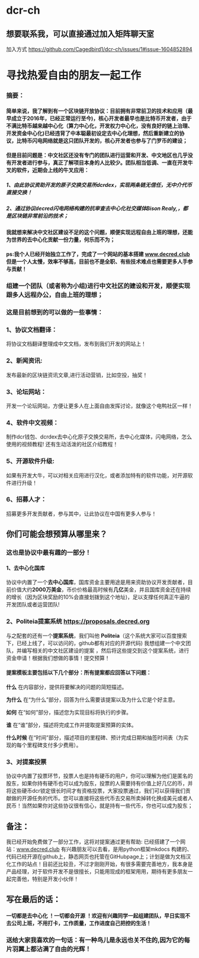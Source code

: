 # dcr-ch

## 想要联系我，可以直接通过加入矩阵聊天室
加入方式 https://github.com/Cagedbird1/dcr-ch/issues/1#issue-1604852894


# 寻找热爱自由的朋友一起工作



### 摘要：
####  简单来说，我了解到有一个区块链开放协议：目前拥有非常前卫的技术和应用（最早成立于2016年，已经正常运行至今)，核心开发者最早也是比特币开发者，由于不满比特币越来越中心化（算力中心化，开发权力中心化，没有良好的链上治理、开发资金中心化)已经违背了中本聪最初设定去中心化理想，然后重新建立的协议，比特币闪电网络就是这只团队开发的，核心开发者也参与了门罗币的建设；

#### 但是目前问题是：中文社区还没有专门的团队进行运营和开发、中文地区也几乎没有开发者进行参与，真正了解项目本身的人比较少。团队相当低调、一直在开发牛叉的软件，近期会上线的牛叉应用：
##### 1、由此协议资助开发的原子交换交易所dcrdex，实现两条链无信任，无中介代币直接交换！
##### 2、通过协议decred闪电网络构建的抗审查去中心化社交媒体Bison Realy,，都是区块链非常前沿的技术；

#### 我就想来解决中文社区建设不足的这个问题，顺便实现远程自由上班的理想，还能为世界的去中心化贡献一份力量，何乐而不为；

#### ps:我个人已经开始独立工作了，完成了一个网站的基本搭建 www.decred.club  但是一个人太慢，效率不够高，目前也不是全职、有些技术难点也需要更多人手参与贡献！

### 组建一个团队（或者称为小组)进行中文社区的建设和开发，顺便实现跟多人远程办公，自由上班的理想；

### 这是目前想到的可以做的一些事情：

###   1、协议文档翻译：
将协议文档翻译整理成中文文档，发布到我们开发的网站上！
###  2、新闻资讯:
发布最新的区块链资讯文章,进行活动营销，比如空投，抽奖！
### 3、论坛网站：
开发一个论坛网站，方便让更多人在上面自由发挥讨论，就像这个电鸭社区一样！
###   4、软件中文视频：
制作dcr钱包、dcrdex去中心化原子交换交易所，去中心化媒体，闪电网络，怎么使用的视频教程! 还有生动活泼的社区介绍教程！
###   5、开源软件升级:
如果有开发大牛，可以对相关应用进行汉化，或者添加特有的软件功能，对开源软件进行升级！

###    6、招募人才：
招募更多开发贡献者，参与其中，让此协议在中国有更多人参与！

##  你们可能会想预算从哪里来？

###   这也是协议中最有趣的一部分！
#### 1、去中心化国库

协议中内置了一个**去中心国库**，国库资金主要用途是用来资助协议开发贡献者，目前价值大约**2000万美金**，币价价格最高时候有**几亿**美金，并且国库资金还在持续的增长（因为区块奖励的10%会直接划拨到这个地址)，足以支撑任何真正牛逼的开发团队或者运营团队!
### 2、Politeia提案系统 https://proposals.decred.org
与之配套的还有一个**提案系统**，我们叫他
**Politeia**（这个系统大家可以百度搜索下，已经上线了，可以访问的，github都有对应的开源代码)
我想组建一个中文团队，并编写相关的中文社区建设的提案 ，然后将这些提交到这个提案系统，进行资金申请！根据我们想做的事情！提交预算！
#### 提案模板主要包括以下几个部分：所有提案都应回答以下问题：

**什么**
在内容部分，提供将要解决的问题的简短描述。

**为什么**
在“为什么”部分，回答为什么需要该提案以及为什么它是个好主意。

**如何**
在“如何”部分，描述您为实现目标将执行的步骤。

**谁**
在“谁”部分，描述将完成工作并提取提案预算的实体。

**什么时候**
在“时间”部分，描述项目的里程碑、预计完成日期和抽签时间表（为实现的每个里程碑支付多少费用）。


### 3、对提案投票
协议中内置了投票环节，投票人也是持有硬币的用户，你可以理解为他们是匿名的股东，如果你持有硬币也可以成为股东，投票的人需要持有价值上好几亿的币，并将这些硬币dcr锁定很长时间才有资格投票，大家投票通过，我们可以获得我们贡献做的开源任务的代币。您可以直接将这些代币去交易所卖掉转化换成美元或者人民币！当然如果你对这些协议很有信心，就是持有一些代币，你也可以成为股东；

## 备注：
我已经开始免费做了一部分工作，这将对提案通过更有帮助:  已经搭建了一个网站：www.decred.club 有兴趣朋友可以去看，是用python框架mkdocs 构建的、代码已经开源在github上，静态网页也托管在GitHubpage上；计划是做为文档汉化工作的站点！目前还比较丑，不过才刚刚开始，有很多需要完善地方，我本身是产品经理，对于软件开发不是很擅长，只能用现成的框架用用，期待有更多朋友一起完善他，特别是开发小伙伴！

## 写在最后的话：  
#### 一切都是去中心化 ！一切都会开源 ！欢迎有兴趣同学一起组建团队，早日实现不去公司上班，不用打卡，工作质量，工作进度自己把控的生活！

### 送给大家我喜欢的一句话：有一种鸟儿是永远也关不住的,因为它的每片羽翼上都沾满了自由的光辉！





